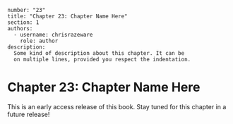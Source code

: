 ```metadata
number: "23"
title: "Chapter 23: Chapter Name Here"
section: 1
authors:
  - username: chrisrazeware
    role: author
description:
  Some kind of description about this chapter. It can be
  on multiple lines, provided you respect the indentation.
```

# Chapter 23: Chapter Name Here

This is an early access release of this book. Stay tuned for this chapter in a future release!